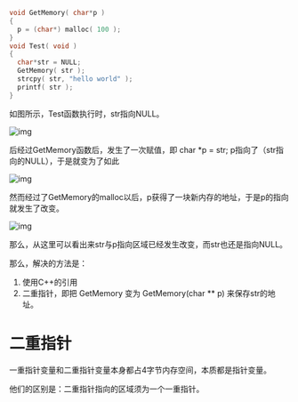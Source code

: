 ```cpp
void GetMemory( char*p )
{
  p = (char*) malloc( 100 );
}
void Test( void ) 
{
  char*str = NULL;
  GetMemory( str ); 
  strcpy( str, "hello world" );
  printf( str );
}
```

如图所示，Test函数执行时，str指向NULL。

![img](https://pic1.zhimg.com/80/ceb7b9df9738211da36ef3ce43d3ff38_1440w.jpg?source=1940ef5c)


后经过GetMemory函数后，发生了一次赋值，即 char *p = str; p指向了（str指向的NULL），于是就变为了如此

![img](https://pic3.zhimg.com/80/d290d8df9046589d44a3a9b4e6c5a86d_1440w.jpg?source=1940ef5c)

然而经过了GetMemory的malloc以后，p获得了一块新内存的地址，于是p的指向就发生了改变。

![img](https://pic1.zhimg.com/80/356b9f4a5f54f49ef3885d7e54a782fa_1440w.jpg?source=1940ef5c)

那么，从这里可以看出来str与p指向区域已经发生改变，而str也还是指向NULL。



那么，解决的方法是：

1. 使用C++的引用
2. 二重指针，即把 GetMemory 变为 GetMemory(char ** p) 来保存str的地址。

# 二重指针

一重指针变量和二重指针变量本身都占4字节内存空间，本质都是指针变量。

他们的区别是：二重指针指向的区域须为一个一重指针。